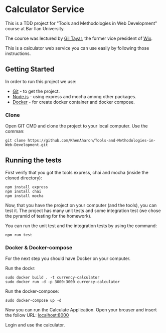 # Calculator Service

This is a TDD project for "Tools and Methodologies in Web Development" course at Bar Ilan University.

The course was lectured by [Gil Tayar](http://www.GitHub.com/GilTayar), the former vice president of [Wix](https://www.wix.com/).

This is a calculator web service you can use easily by following those instructions.

## Getting Started

In order to run this project we use:

* [Git](https://git-scm.com/) - to get the project.
* [Node.js](https://nodejs.org/en/) - using express and mocha among other packages.
* [Docker](https://www.docker.com/) - for create docker container and docker compose.


### Clone

Open GIT CMD and clone the project to your local computer.
Use the comman:
```
git clone https://github.com/KhenAharon/Tools-and-Methodologies-in-Web-Development.git
```

## Running the tests
First verify that you got the tools express, chai and mocha (inside the cloned directory):
```
npm install express
npm install chai
npm install mocha
```
Now, that you have the project on your computer (and the tools), you can test it.
The project has many unit tests and some integration test (we chose the pyramid of testing for the homework).

You can run the unit test and the integration tests by using the command:
```
npm run test
```

### Docker & Docker-compose

For the next step you should have Docker on your computer.

Run the dockr:
```
sudo docker build . -t currency-calculator
sudo docker run -d -p 3000:3000 currency-calculator
```

Run the docker-compose:
```
sudo docker-compose up -d
```

Now you can run the Calculate Application. Open your brouser and insert the follow URL:
 [localhost:8000](http://localhost:8000/login) 

Login and use the calculator.
